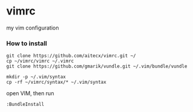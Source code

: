vimrc
=====

my vim configuration
### How to install

    git clone https://github.com/aitecx/vimrc.git ~/
    cp ~/vimrc/vimrc ~/.vimrc
    git clone https://github.com/gmarik/vundle.git ~/.vim/bundle/vundle

    mkdir -p ~/.vim/syntax
    cp -rf ~/vimrc/syntax/* ~/.vim/syntax

open VIM, then run

    :BundleInstall
